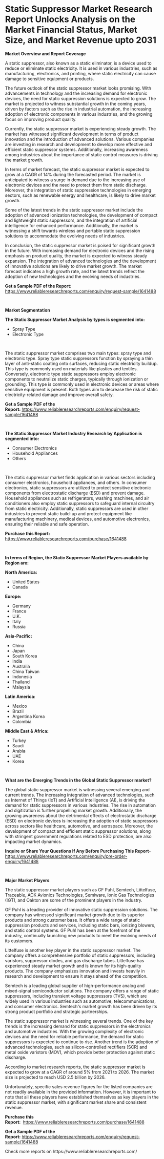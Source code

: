 <p><h1>Static Suppressor Market Research Report Unlocks Analysis on the Market Financial Status, Market Size, and Market Revenue upto 2031</h1></p><p><strong>Market Overview and Report Coverage</strong></p>
<p><p>A static suppressor, also known as a static eliminator, is a device used to reduce or eliminate static electricity. It is used in various industries, such as manufacturing, electronics, and printing, where static electricity can cause damage to sensitive equipment or products.</p><p>The future outlook of the static suppressor market looks promising. With advancements in technology and the increasing demand for electronic devices, the need for static suppression solutions is expected to grow. The market is projected to witness substantial growth in the coming years, driven by factors such as the rise in industrial automation, the increasing adoption of electronic components in various industries, and the growing focus on improving product quality.</p><p>Currently, the static suppressor market is experiencing steady growth. The market has witnessed significant development in terms of product innovation and the introduction of advanced solutions. Various companies are investing in research and development to develop more effective and efficient static suppressor systems. Additionally, increasing awareness among industries about the importance of static control measures is driving the market growth.</p><p>In terms of market forecast, the static suppressor market is expected to grow at a CAGR of 14% during the forecasted period. The market is anticipated to witness a surge in demand due to the increasing use of electronic devices and the need to protect them from static discharge. Moreover, the integration of static suppression technologies in emerging sectors, such as renewable energy and healthcare, is likely to drive market growth.</p><p>Some of the latest trends in the static suppressor market include the adoption of advanced ionization technologies, the development of compact and lightweight static suppressors, and the integration of artificial intelligence for enhanced performance. Additionally, the market is witnessing a shift towards wireless and portable static suppression solutions to accommodate the evolving needs of industries.</p><p>In conclusion, the static suppressor market is poised for significant growth in the future. With increasing demand for electronic devices and the rising emphasis on product quality, the market is expected to witness steady expansion. The integration of advanced technologies and the development of innovative solutions are likely to drive market growth. The market forecast indicates a high growth rate, and the latest trends reflect the adoption of new technologies and the evolving needs of industries.</p></p>
<p><strong>Get a Sample PDF of the Report:</strong> <a href="https://www.reliableresearchreports.com/enquiry/request-sample/1641488">https://www.reliableresearchreports.com/enquiry/request-sample/1641488</a></p>
<p>&nbsp;</p>
<p><strong>Market Segmentation</strong></p>
<p><strong>The Static Suppressor Market Analysis by types is segmented into:</strong></p>
<p><ul><li>Spray Type</li><li>Electronic Type</li></ul></p>
<p>&nbsp;</p>
<p><p>The static suppressor market comprises two main types: spray type and electronic type. Spray type static suppressors function by spraying a thin layer of anti-static coating onto surfaces, reducing static electricity buildup. This type is commonly used on materials like plastics and textiles. Conversely, electronic type static suppressors employ electronic components to neutralize static charges, typically through ionization or grounding. This type is commonly used in electronic devices or areas where sensitive equipment is present. Both types aim to decrease the risk of static electricity-related damage and improve overall safety.</p></p>
<p><strong>Get a Sample PDF of the Report:</strong>&nbsp;<a href="https://www.reliableresearchreports.com/enquiry/request-sample/1641488">https://www.reliableresearchreports.com/enquiry/request-sample/1641488</a></p>
<p>&nbsp;</p>
<p><strong>The Static Suppressor Market Industry Research by Application is segmented into:</strong></p>
<p><ul><li>Consumer Electronics</li><li>Household Appliances</li><li>Others</li></ul></p>
<p>&nbsp;</p>
<p><p>The static suppressor market finds application in various sectors including consumer electronics, household appliances, and others. In consumer electronics, static suppressors are utilized to protect sensitive electronic components from electrostatic discharge (ESD) and prevent damage. Household appliances such as refrigerators, washing machines, and air conditioners also employ static suppressors to safeguard internal circuitry from static electricity. Additionally, static suppressors are used in other industries to prevent static build-up and protect equipment like manufacturing machinery, medical devices, and automotive electronics, ensuring their reliable and safe operation.</p></p>
<p><strong>Purchase this Report:</strong>&nbsp; <a href="https://www.reliableresearchreports.com/purchase/1641488">https://www.reliableresearchreports.com/purchase/1641488</a></p>
<p>&nbsp;</p>
<p><strong>In terms of Region, the Static Suppressor Market Players available by Region are:</strong></p>
<p>
    <p> <strong> North America: </strong>
        <ul>
            <li>United States</li>
            <li>Canada</li>
        </ul>
        </p> 
    <p> <strong> Europe: </strong>
        <ul>
            <li>Germany</li>
            <li>France</li>
            <li>U.K.</li>
            <li>Italy</li>
            <li>Russia</li>
        </ul>
        </p> 
    <p> <strong> Asia-Pacific: </strong>
        <ul>
            <li>China</li>
            <li>Japan</li>
            <li>South Korea</li>
            <li>India</li>
            <li>Australia</li>
            <li>China Taiwan</li>
            <li>Indonesia</li>
            <li>Thailand</li>
            <li>Malaysia</li>
        </ul>
        </p> 
    <p> <strong> Latin America: </strong>
        <ul>
            <li>Mexico</li>
            <li>Brazil</li>
            <li>Argentina Korea</li>
            <li>Colombia</li>
        </ul>
        </p> 
    <p> <strong> Middle East & Africa: </strong>
        <ul>
            <li>Turkey</li>
            <li>Saudi</li>
            <li>Arabia</li>
            <li>UAE</li>
            <li>Korea</li>
        </ul>
    </p>
    </p>
<p>&nbsp;</p>
<p><strong>What are the Emerging Trends in the Global Static Suppressor market?</strong></p>
<p><p>The global static suppressor market is witnessing several emerging and current trends. The increasing integration of advanced technologies, such as Internet of Things (IoT) and Artificial Intelligence (AI), is driving the demand for static suppressors in various industries. The rise in automation and digitization is further propelling market growth. Additionally, the growing awareness about the detrimental effects of electrostatic discharge (ESD) on electronic devices is increasing the adoption of static suppressors across sectors like healthcare, automotive, and aerospace. Moreover, the development of compact and efficient static suppressor solutions, along with stringent government regulations related to ESD protection, are also impacting market dynamics.</p></p>
<p><strong>Inquire or Share Your Questions If Any Before Purchasing This Report</strong>- <a href="https://www.reliableresearchreports.com/enquiry/pre-order-enquiry/1641488">https://www.reliableresearchreports.com/enquiry/pre-order-enquiry/1641488</a></p>
<p>&nbsp;</p>
<p><strong>Major Market Players</strong></p>
<p><p>The static suppressor market players such as GF Puhl, Semtech, Littelfuse, Traceable, ACK Avionics Technologies, Semiware, Ionix Gas Technologies (IGT), and Oakton are some of the prominent players in the industry. </p><p>GF Puhl is a leading provider of innovative static suppression solutions. The company has witnessed significant market growth due to its superior products and strong customer base. It offers a wide range of static suppression products and services, including static bars, ionizing blowers, and static control systems. GF Puhl has been at the forefront of the industry, continually launching new products to meet the evolving needs of its customers.</p><p>Littelfuse is another key player in the static suppressor market. The company offers a comprehensive portfolio of static suppressors, including varistors, suppressor diodes, and gas discharge tubes. Littelfuse has experienced steady market growth and is known for its high-quality products. The company emphasizes innovation and invests heavily in research and development to ensure it stays ahead of the competition.</p><p>Semtech is a leading global supplier of high-performance analog and mixed-signal semiconductor solutions. The company offers a range of static suppressors, including transient voltage suppressors (TVS), which are widely used in various industries such as automotive, telecommunications, and consumer electronics. Semtech's market growth has been driven by its strong product portfolio and strategic partnerships.</p><p>The static suppressor market is witnessing several trends. One of the key trends is the increasing demand for static suppressors in the electronics and automotive industries. With the growing complexity of electronic devices and the need for reliable performance, the demand for static suppressors is expected to continue to rise. Another trend is the adoption of advanced technologies, such as silicon-controlled rectifiers (SCR) and metal oxide varistors (MOV), which provide better protection against static discharge.</p><p>According to market research reports, the static suppressor market is expected to grow at a CAGR of around 5% from 2021 to 2026. The market size is projected to reach USD 2.5 billion by 2026.</p><p>Unfortunately, specific sales revenue figures for the listed companies are not readily available in the provided information. However, it is important to note that all these players have established themselves as key players in the static suppressor market, with significant market share and consistent revenue.</p></p>
<p><strong>Purchase this Report:</strong>&nbsp;&nbsp;<a href="https://www.reliableresearchreports.com/purchase/1641488">https://www.reliableresearchreports.com/purchase/1641488</a></p>
<p></p>
<p><strong>Get a Sample PDF of the Report:</strong>&nbsp;<a href="https://www.reliableresearchreports.com/enquiry/request-sample/1641488">https://www.reliableresearchreports.com/enquiry/request-sample/1641488</a></p>
<p>Check more reports on https://www.reliableresearchreports.com/</p>